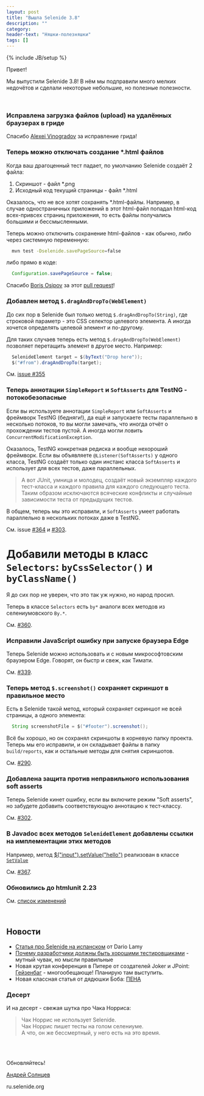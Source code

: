 ```yaml
---
layout: post
title: "Вышла Selenide 3.8"
description: ""
category:
header-text: "Няшки-полезняшки"
tags: []
---
```

{% include JB/setup %}

Привет!

Мы выпустили Selenide 3.8! В нём мы подправили много мелких недочётов и сделали некоторые небольшие, но полезные полезности. 

<br/>

### Исправлена загрузка файлов (upload) на удалённых браузерах в гриде

Спасибо [Alexei Vinogradov](https://github.com/vinogradoff) за исправление грида!

### Теперь можно отключать создание *.html файлов

Когда ваш драгоценный тест падает, по умолчанию Selenide создаёт 2 файла:

1. Скриншот - файл *.png
2. Исходный код текущий страницы - файл *.html
 
Оказалось, что не все хотят сохранять *.html-файлы. Например, в случае одностраничных приложений 
в этот html-файл попадал html-код всех-привсех страниц приложения, то есть файлы получались
большими и бессмысленными.

Теперь можно отключить сохранение html-файлов - как обычно, либо через системную переменную:

```bash
  mvn test -Dselenide.savePageSource=false
```

либо прямо в коде:

```java
  Configuration.savePageSource = false;
```

Спасибо [Boris Osipov](https://github.com/BorisOsipov) за этот [pull request](https://github.com/codeborne/selenide/pull/359)!

### Добавлен метод `$.dragAndDropTo(WebElement)`

До сих пор в Selenide был только метод `$.dragAndDropTo(String)`,
где строковой параметр - это CSS селектор целевого элемента. А иногда хочется определять целевой элемент и по-другому.

Для таких случаев теперь есть метод `$.dragAndDropTo(WebElement)` позволяет перетащить элемент в другое место. Например:

```java
  SelenideElement target = $(byText("Drop here"));
  $("#from").dragAndDropTo(target);
```

См. [issue #355](https://github.com/codeborne/selenide/issues/355)

### Теперь аннотации `SimpleReport` и `SoftAsserts` для TestNG - потокобезопасные

Если вы используете аннотации `SimpleReport` или `SoftAsserts` и фреймворк TestNG (бедняги!),
да ещё и запускаете тесты параллельно в несколько потоков, то вы могли замечать,
что иногда отчёт о прохождении тестов пустой. А иногда могли ловить `ConcurrentModificationException`.

Оказалось, TestNG конкретная редиска и вообще нехороший фреймворк. 
Если вы объявляете `@Listener(SoftAsserts)` у одного класса, TestNG 
создаёт только один инстанс класса `SoftAsserts` и использует для всех тестов, даже параллельных.

> А вот JUnit, умница и молодец, создаёт новый экземпляр каждого тест-класса и 
каждого правила для каждого следующего теста. Таким образом исключаются 
всяческие конфликты и случайные зависимости теста от предыдущих тестов. 

В общем, теперь мы это исправили, и `SoftAsserts` умеет работать параллельно в нескольких потоках
даже в TestNG. 

См. issue [#364](https://github.com/codeborne/selenide/issues/364) и 
[#303](https://github.com/codeborne/selenide/issues/303).

# Добавили методы в класс `Selectors`: `byCssSelector()` и `byClassName()`

Я до сих пор не уверен, что это так уж нужно, но народ просил.

Теперь в классе `Selectors` есть `by*` аналоги всех методов из селениумовского `By.*`.

См. [#360](https://github.com/codeborne/selenide/issues/360).

### Исправили JavaScript ошибку при запуске браузера Edge

Теперь Selenide можно использовать и с новым микрософтовским браузером Edge.
Говорят, он быстр и свеж, как Тимати. 

См. [#339](https://github.com/codeborne/selenide/issues/339).

### Теперь метод `$.screenshot()` сохраняет скриншот в правильное место

Есть в Selenide такой метод, который сохраняет скриншот не всей страницы, а одного элемента:

```java
  String screenshotFile = $("#footer").screenshot();
```

Всё бы хорошо, но он сохранял скриншоты в корневую папку проекта. 
Теперь мы его исправили, и он складывает файлы в папку `build/reports`, как и остальные методы для снятия скриншотов.

См. [#290](https://github.com/codeborne/selenide/issues/290).

### Добавлена защита против неправильного использования soft asserts 

Теперь Selenide кинет ошибку, если вы включите режим 
"Soft asserts", но забудете добавить соответствующую аннотацию к тест-классу.

См. [#302](https://github.com/codeborne/selenide/issues/302).

### В Javadoc всех методов `SelenideElement` добавлены ссылки на имплементации этих методов

Например, метод [$("input").setValue("hello")](http://selenide.org/javadoc/3.8/com/codeborne/selenide/SelenideElement.html#setValue-java.lang.String-)
реализован в классе [`SetValue`](http://selenide.org/javadoc/3.8/com/codeborne/selenide/commands/SetValue.html)

См. [#367](https://github.com/codeborne/selenide/issues/367).

### Обновились до htmlunit 2.23

См. [список изменений](http://htmlunit.sourceforge.net/changes-report.html#a2.23)

<br/>

## Новости 

* [Статья про Selenide на испанском](http://itech.folderit.net/1232/selenide-framework-for-testing-automation/) от Dario Lamy
* [Почему разработчики должны быть хорошими тестировщиками](http://asolntsev.github.io/ru/2016/08/05/why-programmer-cannot-be-true-tester/) - мутный чувак, но мысли правильные
* Новая крутая конференция в Питере от создателей Joker и JPoint: [Гейзенбаг](http://heisenbug.ru/) - многообещающе! Планирую там выступить. 
* Новая классная статья от дядюшки Боба: [ПЕНА](http://blog.cleancoder.com/uncle-bob/2016/07/27/TheChurn.html)

### Десерт

И на десерт - свежая шутка про Чака Норриса:

> Чак Норрис не использует Selenide.<br/>
> Чак Норрис пишет тесты на голом селениуме.<br/>
> А что, он же бессмертный, у него есть на это время.

<br/>
<br/>

Обновляйтесь!

[Андрей Солнцев](http://asolntsev.github.io/)

ru.selenide.org
